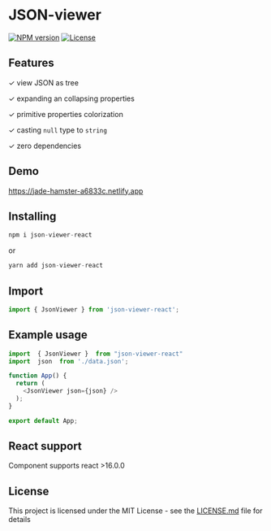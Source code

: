 # JSON-viewer

[![NPM version](https://img.shields.io/npm/v/json-viewer-react.svg)](https://www.npmjs.com/package/json-viewer-react) [![License](https://img.shields.io/npm/l/json-viewer-react.svg)](https://github.com/Alejandro-Vas/JSON-viewer/blob/master/LICENSE)



## Features
✓ view JSON as tree

✓ expanding an collapsing properties

✓ primitive properties colorization

✓ casting `null` type to `string`

✓ zero dependencies

## Demo
https://jade-hamster-a6833c.netlify.app


## Installing
```js
npm i json-viewer-react
```
or
```js
yarn add json-viewer-react
```

## Import
```js
import { JsonViewer } from 'json-viewer-react';
```
## Example usage
```js
import  { JsonViewer }  from "json-viewer-react"
import  json  from './data.json';

function App() {
  return (
    <JsonViewer json={json} />
  );
}

export default App;
```
## React support
Component supports react >16.0.0

## License
This project is licensed under the MIT License - see the [LICENSE.md](LICENSE.md) file for details
